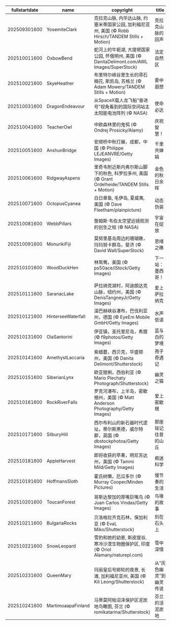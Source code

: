 |fullstartdate|name|copyright|title|image|
|--|--|--|--|--|
202509301600|YosemiteClark|克拉克山脉, 内华达山脉, 约塞米蒂国家公园, 加利福尼亚州, 美国 (© Robb Hirsch/TANDEM Stills + Motion)|克拉克山脉的回声|![](/zh-CN/2025/10/202509301600YosemiteClark.jpg)|
202510011600|OxbowBend|蛇河上的牛轭湖, 大提顿国家公园, 怀俄明州, 美国 (© DanitaDelimont.com/AWL Images/SuperStock)|法定自然区|![](/zh-CN/2025/10/202510011600OxbowBend.jpg)|
202510021600|SkyeHeather|布里特尔峡谷里生长的帚石楠花, 斯凯岛, 苏格兰 (© Adam Mowery/TANDEM Stills + Motion)|雾中遐想|![](/zh-CN/2025/10/202510021600SkyeHeather.jpg)|
202510031600|DragonEndeavour|从SpaceX载人龙飞船“奋进号”视角看到的国际空间站主太阳能电池阵列 (© NASA)|使命必达|![](/zh-CN/2025/10/202510031600DragonEndeavour.jpg)|
202510041600|TeacherOwl|中欧森林里的鬼鸮 (© Ondrej Prosicky/Alamy)|庆祝智慧！|![](/zh-CN/2025/10/202510041600TeacherOwl.jpg)|
202510051600|AnshunBridge|安顺桥中秋灯展，成都，中国 (© Philippe LEJEANVRE/Getty Images)|千里共婵娟|![](/zh-CN/2025/10/202510051600AnshunBridge.jpg)|
202510061600|RidgwayAspens|里奇韦附近斯内弗尔斯山脚下的秋色, 科罗拉多州, 美国 (© Grant Ordelheide/TANDEM Stills + Motion)|金色的秋日余晖|![](/zh-CN/2025/10/202510061600RidgwayAspens.jpg)|
202510071600|OctopusCyanea|白日章鱼, 毛伊岛, 夏威夷, 美国 (© Dave Fleetham/plainpicture)|动态伪装|![](/zh-CN/2025/10/202510071600OctopusCyanea.jpg)|
202510081600|WebbPillars|‌詹姆斯·韦伯太空望远镜观测的创生之柱 (© NASA)|宇宙在绽放|![](/zh-CN/2025/10/202510081600WebbPillars.jpg)|
202510091600|MonurikiFiji|莫努里基岛周边的珊瑚礁，玛玛努卡群岛，斐济 (© David Wall/SuperStock)|思绪之礁|![](/zh-CN/2025/10/202510091600MonurikiFiji.jpg)|
202510101600|WoodDuckHen|林鸳鸯，美国 (© ps50ace/iStock/Getty Images)|下一站：墨西哥！|![](/zh-CN/2025/10/202510101600WoodDuckHen.jpg)|
202510111600|SaranacLake|萨拉纳克湖村，阿迪朗达克山脉，纽约州，美国 (© DenisTangneyJr/Getty Images)|爱上萨拉纳克|![](/zh-CN/2025/10/202510111600SaranacLake.jpg)|
202510121600|HinterseeWaterfall|温巴赫峡谷瀑布，巴伐利亚州，德国 (© EyeEm Mobile GmbH/Getty Images)|水声低语|![](/zh-CN/2025/10/202510121600HinterseeWaterfall.jpg)|
202510131600|OiaSantorini|伊亚镇，圣托里尼岛，希腊 (© f9photos/Getty Images)|蓝与白的梦境|![](/zh-CN/2025/10/202510131600OiaSantorini.jpg)|
202510141600|AmethystLaccaria|紫蜡蘑，西贝克，华盛顿州，美国 (© Danita Delimont/Shutterstock)|孢子奇遇记|![](/zh-CN/2025/10/202510141600AmethystLaccaria.jpg)|
202510151600|SiberianLynx|欧亚猞猁，西伯利亚 (© Mario Plechaty Photograph/Shutterstock)|幽灵之猫|![](/zh-CN/2025/10/202510151600SiberianLynx.jpg)|
202510161600|RockRiverFalls|罗克河瀑布，上半岛，密歇根州，美国 (© Matt Anderson Photography/Getty Images)|爱上密歇根|![](/zh-CN/2025/10/202510161600RockRiverFalls.jpg)|
202510171600|SilburyHill|西尔布利山的新石器时代遗址，蒂尔斯黑德，威尔特郡，英国 (© dbstockphotoa/Getty Images)|那座铭记往昔的山丘|![](/zh-CN/2025/10/202510171600SilburyHill.jpg)|
202510181600|AppleHarvest|即将收获的苹果，明尼苏达州，美国 (© Tammi Mild/Getty Images)|痴迷科学|![](/zh-CN/2025/10/202510181600AppleHarvest.jpg)|
202510191600|HoffmansSloth|霍氏树懒，厄瓜多尔 (© Murray Cooper/Minden Pictures)|慢节奏的生活|![](/zh-CN/2025/10/202510191600HoffmansSloth.jpg)|
202510201600|ToucanForest|哥斯达黎加的厚嘴巨嘴鸟 (© Juan Carlos Vindas/Getty Images)|鸟喙的故事|![](/zh-CN/2025/10/202510201600ToucanForest.jpg)|
202510211600|BulgariaRocks|贝洛格拉齐克石林，保加利亚 (© EvaL Miko/Shutterstock)|刻在石头上|![](/zh-CN/2025/10/202510211600BulgariaRocks.jpg)|
202510221600|SnowLeopard|雪豹和她的幼崽, 斯皮提谷, 寒冷沙漠生物圈保护区, 印度 (© Oriol Alamany/naturepl.com)|雪中深情|![](/zh-CN/2025/10/202510221600SnowLeopard.jpg)|
202510231600|QueenMary|玛丽皇后号邮轮的夜景, 长滩, 加利福尼亚州, 美国 (© Kit Leong/Shutterstock)|从“灰色幽灵”到幽灵传说|![](/zh-CN/2025/10/202510231600QueenMary.jpg)|
202510241600|MartimoaapaFinland|马蒂莫阿帕沼泽保护区泥炭地鸟瞰图, 芬兰 (© romikatarina/Shutterstock)|芬兰的活泥炭地|![](/zh-CN/2025/10/202510241600MartimoaapaFinland.jpg)|
